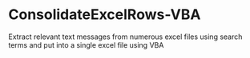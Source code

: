 # ConsolidateExcelRows-VBA
Extract relevant text messages from numerous excel files using search terms and put into a single excel file using VBA
